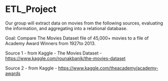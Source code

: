 # ETL_Project

Our group will extract data on movies from the following sources, evaluating the information, and aggregating into a relational database.

Goal:  Compare The Movies Dataset file of 45,000+ movies to a file of Academy Award Winners from 1927to 2013.

Source 1 - from Kaggle - The Movies Dataset - https://www.kaggle.com/rounakbanik/the-movies-dataset

Source 2 - from Kaggle - https://www.kaggle.com/theacademy/academy-awards
